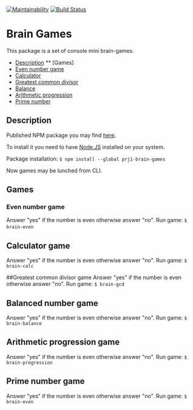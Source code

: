 [![Maintainability](https://api.codeclimate.com/v1/badges/229ad9333cb6a1b6117e/maintainability)](https://codeclimate.com/github/agrazh/project-lvl1-s308/maintainability)
[![Build Status](https://travis-ci.org/agrazh/project-lvl1-s308.svg?branch=master)](https://travis-ci.org/agrazh/project-lvl1-s308)

# Brain Games

This package is a set of console mini brain-games.
* [Description](#description)
** [Games]
* [Even number game](#even-number-game)
* [Calculator ](#calc)
* [Greatest common divisor](#gcd)
* [Balance](#balance)
* [Arithmetic progression](#progression)
* [Prime number](#prime)

## Description
Published NPM package you may find [here](https://www.npmjs.com/package/prj1_brain_games).

To install it you need to have [Node.JS](https://nodejs.org) installed on your system.

Package installation: `$ npm install --global prj1-brain-games`

Now games may be lunched from CLI.

## Games

### Even number game
Answer "yes" if the number is even otherwise answer "no".
Run game: `$ brain-even`
![<gif here>](https://repo.github.io/project-lvl1-s308/even.gif)


## Calculator game
Answer "yes" if the number is even otherwise answer "no".
Run game: `$ brain-calc`

##Greatest common divisor game
Answer "yes" if the number is even otherwise answer "no".
Run game: `$ brain-gcd`

## Balanced number game
Answer "yes" if the number is even otherwise answer "no".
Run game: `$ brain-balance`

## Arithmetic progression game
Answer "yes" if the number is even otherwise answer "no".
Run game: `$ brain-progression`

## Prime number game
Answer "yes" if the number is even otherwise answer "no".
Run game: `$ brain-even`


